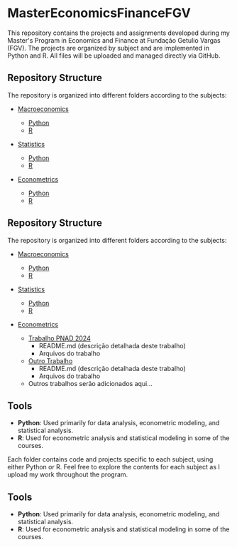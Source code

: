 
# MasterEconomicsFinanceFGV

This repository contains the projects and assignments developed during my Master's Program in Economics and Finance at Fundação Getulio Vargas (FGV). The projects are organized by subject and are implemented in Python and R. All files will be uploaded and managed directly via GitHub.

## Repository Structure

The repository is organized into different folders according to the subjects:

- [Macroeconomics](./Macroeconomics)
  - [Python](./Macroeconomics/Python)
  - [R](./Macroeconomics/R)
  
- [Statistics](./Statistics)
  - [Python](./Statistics/Python)
  - [R](./Statistics/R)

- [Econometrics](./Econometrics)
  - [Python](./Econometrics/Python)
  - [R](./Econometrics/R)


## Repository Structure

The repository is organized into different folders according to the subjects:

- [Macroeconomics](./Macroeconomics)
  - [Python](./Macroeconomics/Python)
  - [R](./Macroeconomics/R)
  
- [Statistics](./Statistics)
  - [Python](./Statistics/Python)
  - [R](./Statistics/R)

- [Econometrics](./Econometrics)
  - [Trabalho PNAD 2024](./Econometrics/Trabalho_PNAD_2024)
    - README.md (descrição detalhada deste trabalho)
    - Arquivos do trabalho
  - [Outro Trabalho](./Econometrics/Outro_Trabalho)
    - README.md (descrição detalhada deste trabalho)
    - Arquivos do trabalho
  - Outros trabalhos serão adicionados aqui...



## Tools

- **Python**: Used primarily for data analysis, econometric modeling, and statistical analysis.
- **R**: Used for econometric analysis and statistical modeling in some of the courses.



Each folder contains code and projects specific to each subject, using either Python or R. Feel free to explore the contents for each subject as I upload my work throughout the program.

## Tools

- **Python**: Used primarily for data analysis, econometric modeling, and statistical analysis.
- **R**: Used for econometric analysis and statistical modeling in some of the courses.

